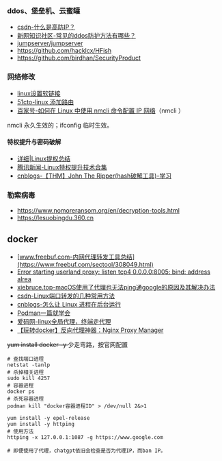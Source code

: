 ### ddos、堡垒机、云蜜罐

* [csdn-什么是高防IP？](https://blog.csdn.net/qq_44887910/article/details/128775342)
* [新网知识社区-常见的ddos防护方法有哪些？](https://blog.csdn.net/weixin_45761101/article/details/121940520)
* [jumpserver/jumpserver](https://github.com/jumpserver/jumpserver)
* https://github.com/hacklcx/HFish
* https://github.com/birdhan/SecurityProduct

### 网络修改

* [linux设置软链接](https://www.cnblogs.com/dengsheng/p/16313069.html)
* [51cto-linux 添加路由 ](https://blog.51cto.com/crazyming/568781)
* [百家号-如何在 Linux 中使用 nmcli 命令配置 IP 网络](https://baijiahao.baidu.com/s?id=1752077717322308869&wfr=spider&for=pc&searchword=Linux网络配置nmui)（nmcli ）

nmcli 永久生效的；ifconfig 临时生效。

#### 特权提升与密码破解

* [详细|Linux提权总结](https://blog.csdn.net/st3pby/article/details/127718846)
* [腾讯新闻-Linux特权提升技术合集](https://view.inews.qq.com/k/20211015A001PB00?web_channel=wap&openApp=false)
* [cnblogs-【THM】John The Ripper(hash破解工具)-学习](https://www.cnblogs.com/Hekeats-L/archive/2022/09/30/16745318.html)

### 勒索病毒

* https://www.nomoreransom.org/en/decryption-tools.html
* https://lesuobingdu.360.cn

## docker

* [www.freebuf.com-内网代理转发工具总结](https://www.freebuf.com/sectool/308049.html)
* [Error starting userland proxy: listen tcp4 0.0.0.0:8005: bind: address alrea](https://blog.csdn.net/qwq1518346864/article/details/117597351)
* [xiebruce.top-macOS使用了代理也无法ping通google的原因及其解决办法](https://www.xiebruce.top/1718.html)
* [csdn-Linux端口转发的几种常用方法](https://blog.csdn.net/u010680373/article/details/124779749)
* [cnblogs-怎么让 Linux 进程在后台运行](https://www.cnblogs.com/iluoye/p/16620660.html)
* [Podman一篇就学会](https://blog.csdn.net/hyhxy0206/article/details/121943182)
* [爱码网-linux全局代理，终端走代理](https://www.likecs.com/show-205071856.html)
* [【玩转docker】反向代理神器：Nginx Proxy Manager](https://zhuanlan.zhihu.com/p/536791628?utm_id=0)

<s>yum install docker -y </s> 少走弯路，按官网配置

```
# 查找端口进程
netstat -tanlp
# 杀掉相关进程
sudo kill 4257
# 容器进程
docker ps 
# 杀死容器进程
podman kill "docker容器进程ID" > /dev/null 2&>1

yum install -y epel-release
yum install -y httping
# 使用方法
httping -x 127.0.0.1:1087 -g https://www.google.com

# 即便使用了代理，chatgpt依旧会检查是否为代理IP，而ban IP。
```
